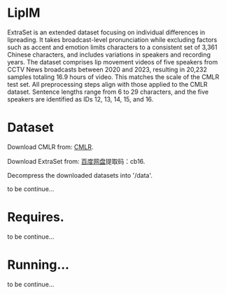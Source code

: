 # LipIM

ExtraSet is an extended dataset focusing on individual differences in lipreading. It takes broadcast-level pronunciation while excluding factors such as accent and emotion limits characters to a consistent set of 3,361 Chinese characters, and includes variations in speakers and recording years. The dataset comprises lip movement videos of five speakers from CCTV News broadcasts between 2020 and 2023, resulting in 20,232 samples totaling 16.9 hours of video.  This matches the scale of the CMLR test set. All preprocessing steps align with those applied to the CMLR dataset. Sentence lengths range from 6 to 29 characters, and the five speakers are identified as IDs 12, 13, 14, 15, and 16.

# Dataset

Download CMLR from: [CMLR](https://www.vipazoo.cn/CMLR.html).

Download ExtraSet from: [百度网盘](https://pan.baidu.com/s/1CP3zQ1Wjo_y9BJlh0Shd_w?pwd=cb16)提取码：cb16.

Decompress the downloaded datasets into '/data'.

to be continue...

# Requires.
to be continue...


# Running...
to be continue...


